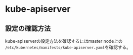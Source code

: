 # kube-apiserver

## 設定の確認方法

kube-apiserverの設定方法を確認するにはmaster node上の  
`/etc/kubernetes/manifests/kube-apiserver.yaml`を確認する。
